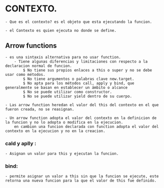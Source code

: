 # CONTEXTO.
    - Que es el contexto? es el objeto que esta ejecutando la funcion.

    - el Contexto es quien ejecuta no donde se define.

## Arrow functions
    - es una sintaxis alternativa para no usar function.
        - Tiene algunas diferencias y limitaciones con respecto a la declaracion normal de funcion.
            $ No tiene sus propios enlaces a this o super y no se debe usar como métodos.
            $ No tiene argumentos o palabras clave new.target.
            $ No apta para los métodos call, apply y bind, que generalmente se basan en establecer un ámbito o alcance
            $ No se puede utilizar como constructor.
            $ No se puede utilizar yield dentro de su cuerpo.
    
    - Las arrow function heredan el valor del this del contexto en el que fueron creada, no se reasignan.

    - Un arrow function adopta el valor del contexto en la definicion de la funcion y no lo adopta o modifica en la ejecucion.
        en cambion una funcion declarada con function adopta el valor del contexto en la ejecucion y no en la creacion.

  ### cald y aplly :
    - Asignan un valor para this y ejecutan la funcion.
  ### bind:
    - permite asignar un valor a this sin que la funcion se ejecute, este retorna una nueva funcion para la que el valor de this fue definido.
    